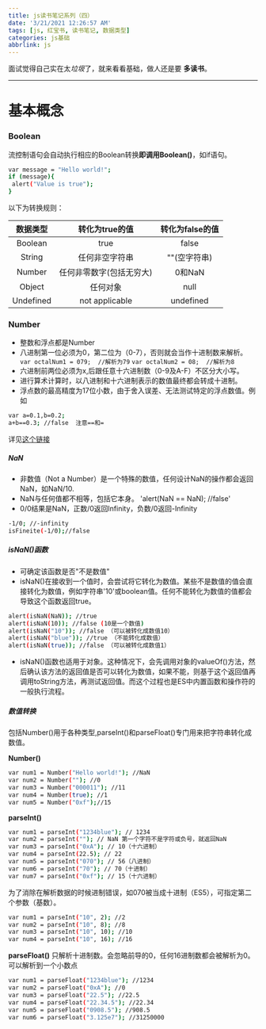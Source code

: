 ```yaml
---
title: js读书笔记系列（四）
date: '3/21/2021 12:26:57 AM'
tags: [js, 红宝书, 读书笔记, 数据类型]
categories: js基础
abbrlink: js
---
```




面试觉得自己实在太*垃圾*了，就来看看基础，做人还是要 **多读书**。
*****
# 基本概念

### Boolean
流控制语句会自动执行相应的Boolean转换**即调用Boolean()**，如if语句。
```bash
var message = "Hello world!"; 
if (message){ 
 alert("Value is true"); 
}
```
以下为转换规则：

| 数据类型 | 转化为true的值 | 转化为false的值 |
| :-: | :-: | :-: |
| Boolean | true | false |
| String | 任何非空字符串 | ""(空字符串) |
| Number | 任何非零数字(包括无穷大) | 0和NaN |
| Object | 任何对象 | null |
| Undefined | not applicable | undefined |

### Number  

- 整数和浮点都是Number   
- 八进制第一位必须为0，第二位为（0-7），否则就会当作十进制数来解析。
`var octalNum1 = 079;  //解析为79`
`var octalNum2 = 08;  //解析为8`
- 六进制前两位必须为x,后跟任意十六进制数（0-9及A-F）不区分大小写。
- 进行算术计算时，以八进制和十六进制表示的数值最终都会转成十进制。
- 浮点数的最高精度为17位小数，由于舍入误差、无法测试特定的浮点数值。例如
``` bash  
var a=0.1,b=0.2;
a+b==0.3; //false  注意==和=
```
详见[这个链接](https://blog.csdn.net/weixin_44591840/article/details/93966720)

##### NaN

- 非数值（Not a Number）是一个特殊的数值，任何设计NaN的操作都会返回NaN，如NaN/10.
- NaN与任何值都不相等，包括它本身。
'alert(NaN == NaN); //false'
- 0/0结果是NaN，正数/0返回Infinity，负数/0返回-Infinity
```bash
-1/0; //-infinity
isFineite(-1/0);//false
```

##### isNaN()函数

- 可确定该函数是否"不是数值"
- isNaN()在接收到一个值时，会尝试将它转化为数值。某些不是数值的值会直接转化为数值，例如字符串'10'或boolean值。任何不能转化为数值的值都会导致这个函数返回true。
``` bash  
alert(isNaN(NaN)); //true 
alert(isNaN(10)); //false (10是一个数值)
alert(isNaN("10")); //false （可以被转化成数值10）
alert(isNaN("blue")); //true （不能转化成数值）
alert(isNaN(true)); //false	（可以被转化成数值1）
```
- isNaN()函数也适用于对象。这种情况下，会先调用对象的valueOf()方法，然后确认该方法的返回值是否可以转化为数值，如果不能，则基于这个返回值再调用toString方法，再测试返回值。而这个过程也是ES中内置函数和操作符的一般执行流程。

##### 数值转换
包括Number()用于各种类型,parseInt()和parseFloat()专门用来把字符串转化成数值。

**Number()**
``` bash  
var num1 = Number("Hello world!"); //NaN
var num2 = Number(""); //0 
var num3 = Number("000011"); //11 
var num4 = Number(true); //1
var num5 = Number("0xf");//15
```
**parseInt()**
``` bash  
var num1 = parseInt("1234blue"); // 1234   
var num2 = parseInt(""); // NaN 第一个字符不是字符或负号，就返回NaN
var num3 = parseInt("0xA"); // 10（十六进制）
var num4 = parseInt(22.5); // 22 
var num5 = parseInt("070"); // 56（八进制）
var num6 = parseInt("70"); // 70（十进制）
var num7 = parseInt("0xf"); // 15（十六进制）
```
为了消除在解析数据的时候进制错误，如070被当成十进制（ES5），可指定第二个参数（基数）。
``` bash  
var num1 = parseInt("10", 2); //2   
var num2 = parseInt("10", 8); //8   
var num3 = parseInt("10", 10); //10    
var num4 = parseInt("10", 16); //16 
```
**parseFloat()**
只解析十进制数。会忽略前导的0，任何16进制数都会被解析为0。可以解析到一个小数点
``` bash
var num1 = parseFloat("1234blue"); //1234
var num2 = parseFloat("0xA"); //0 
var num3 = parseFloat("22.5"); //22.5 
var num4 = parseFloat("22.34.5"); //22.34 
var num5 = parseFloat("0908.5"); //908.5 
var num6 = parseFloat("3.125e7"); //31250000​
```
